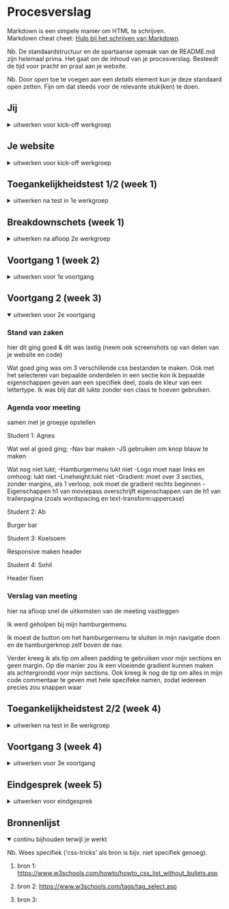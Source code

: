 # Procesverslag
Markdown is een simpele manier om HTML te schrijven.  
Markdown cheat cheet: [Hulp bij het schrijven van Markdown](https://github.com/adam-p/markdown-here/wiki/Markdown-Cheatsheet).

Nb. De standaardstructuur en de spartaanse opmaak van de README.md zijn helemaal prima. Het gaat om de inhoud van je procesverslag. Besteedt de tijd voor pracht en praal aan je website.

Nb. Door *open* toe te voegen aan een *details* element kun je deze standaard open zetten. Fijn om dat steeds voor de relevante stuk(ken) te doen.





## Jij

<details>
  <summary>uitwerken voor kick-off werkgroep</summary>

  ### Auteur:
  Agnes Verhagen

  #### Je startniveau:
  Blauw

  #### Je focus:
  Surface plane
 
</details>





## Je website

<details>
  <summary>uitwerken voor kick-off werkgroep</summary>

  ### Je opdracht:
  link naar de website die je gaat namaken óf de naam/omschrijving van je eigen ontwerp:
  https://www.vuecinemas.nl/?gclid=Cj0KCQiA37KbBhDgARIsAIzce15A4qu7-TlGYebF2rzYQFlZwYEjGfGIfn5NCXJKngemi1MIVp89ODsaAmpeEALw_wcB#filmposters

  #### Screenshot(s) van de eerste pagina (small screen): 
  hier de naam van de pagina: 
  https://www.vuecinemas.nl/trailers
  <img src="readme-images/moviepasspaginascreenshot.jpg" width="375px" alt="moviepass">

  #### Screenshot(s) van de tweede pagina (small screen):
  hier de naam van de pagina:
  https://www.vuecinemas.nl/moviepass
  <img src="readme-images/trailerspaginascreenshot.jpg" width="375px" alt="trailers">
 
</details>



## Toegankelijkheidstest 1/2 (week 1)

<details>
  <summary>uitwerken na test in 1e werkgroep</summary>

  ### Bevindingen
  Lijst met je bevindingen die in de test naar voren kwamen:
  -De koppen op de site zijn lastig te vinden met de screenreader
  -De screenreader gaat eerst naar het secundaire menu en dan naar het primaire
  -De site is bij bepaalde kleurenpaletten niet erg toegankelijk voor kleurenblinden

  #### Screenreader
  Hier korte omschrijving (met indien nodig afbeeldingen)
  
  Ik heb de screenreader training gevolgd en vervolgens heb ik de instellingen zo aangepast dat de screenreader te bedienen is met 1 knop, de capslock. Uiteindelijk begreep ik hoe de screenreader werkte, maar ik vond het veel te snel gaan.

  Hier een omschrijving van hoe het opgelost kan worden (met indien nodig afbeeldingen)

  De screenreader mag langzamer voorlezen. Verder moet ik zorgen dat alle headings enzo duidelijk zijn, in een logische volgorde.



  #### Muis en Toetsenbord 
  Hier korte omschrijving (met indien nodig afbeeldingen)

  Ik heb de Chrome extensie 'colorblindly' geinstalleerd en vervolgens heb ik alle opties op mijn gekozen site uitgeprobeerd. Ik kwam erachter dat de monochrome optie het minst toegankelijk was van alle opties. Dit komt waarschijnlijk omdat de site een zwarte achtergrond heeft. Het effect is dan dat plaatjes en grijze letters weinig/nauwelijks contrast hebben en dit maakt de content minder goed zichtbaar.

  <img src="readme-images/monochrome.png" width="375px" alt="trailers">


  Hier een omschrijving van hoe het opgelost kan worden (met indien nodig afbeeldingen)

  Het contrast tussen achtergrond en tekst en plaatjes moet groot genoeg zijn, dus misschien moeten de grijze letters ook wit worden.



  #### Motoriek (shocks, elastiekjes)
  Hier korte omschrijving (met indien nodig afbeeldingen)

  Ik had de shock heel kort gebruikt, maar het deed te veel pijn, dus ik kon het niet echt gebruiken. De elastiekjes had ik om meerdere vingers 
  gedaan. Ik merkte alleen niet echt verschil qua navigatie op de website, misschien omdat mijn motoriek van nature vrij goed is, of ik nou
  10 of 8 vingers heb die ik kan gebruiken.

  Hier een omschrijving van hoe het opgelost kan worden (met indien nodig afbeeldingen)
  N.V.T.


  #### Visueel (brillen, contrast, kleurenblind, dark/light). 
  Hier korte omschrijving (met indien nodig afbeeldingen)

  1 Combined Loss Diabetic Eye Disease en Central Field Loss AMD:
  ik zie alles lastig, maar ik zie alles wel.

  2 Peripheral Field Loss:
  ik zie geen dingen in mijn centrale blikveld.

  3 Low Contrast:
  ik zie plaatjes slecht en grijze tekst.

  4 Color #0779P: 
  geen verschil, alles is wat geler, goed contrast met zwart, grijze tekst lijkt zelfs beter leesbaar

  5 Hemifield loss: 
  ik merk geen verschil met normale situatie, ik zie niet minder dan normaal

  -Ballon omhoog houden terwijl ik de navigeer door de pagina heen: (voor mensen met adhd) gaat lastig


  Hier een omschrijving van hoe het opgelost kan worden (met indien nodig afbeeldingen)

  Aangezien de grijze tekst minder leesbaar is met verminderd zicht, is het een idee om de grijze tekst een andere kleur te geven.



</details>



## Breakdownschets (week 1)

<details>
  <summary>uitwerken na afloop 2e werkgroep</summary>

  ### de hele pagina: 

  https://miro.com/app/board/uXjVPCw8QgQ=/?share_link_id=245174166337

  <img src="readme-images/scrmoviepass1.png" width="375px" alt="breakdown van de hele pagina">
  <img src="readme-images/scrmoviepass2.png" width="375px" alt="breakdown van de hele pagina">
  <img src="readme-images/scrmoviepass3.png" width="375px" alt="breakdown van de hele pagina">

  <img src="readme-images/scrtrailers1.png" width="375px" alt="breakdown van de hele pagina">
  <img src="readme-images/scrtrailers2.png" width="375px" alt="breakdown van de hele pagina">
  <img src="readme-images/scrtrailers3.png" width="375px" alt="breakdown van de hele pagina">

  ### dynamisch deel (bijv menu): 
  <img src="readme-images/scrdynamischdeelimgslider.png" width="375px" alt="breakdown van de hele pagina">
</details>





## Voortgang 1 (week 2)

<details>
  <summary>uitwerken voor 1e voortgang</summary>

  ### Stand van zaken
  hier dit ging goed & dit was lastig (neem ook screenshots op van delen van je website en code)

  Wat goed ging: 
  Pagina van de moviepass grotendeels opzetten in html en css:
  
  <img src="readme-images/scrmoviepass.png" width="375px" alt="breakdown van de hele pagina">

  Wat lastig is:
  Juiste CSS uitzoeken: grid, flexbox enz

  <img src="readme-images/code.png" width="375px" alt="breakdown van de hele pagina">



  ### Agenda voor meeting
  samen met je groepje opstellen

  Student 1: Agnes

  Ik zoek een alternatief voor de class in de body. Ook wil ik weten wat h1 en h2 enz zijn. Zijn mijn breakdownschetsen goed? 

  
  Student 2: Ab

  Geswitcht naar nieuwe website, omdat de eerste teveel gebruik maakte van animaties, te lastig om te maken. Lastig om classes en divs te vervangen door iets anders.


  Student 3: Koelsoem

  Heeft nu alleen html main met afb en kopjes in flex, moet alleen nog uitzoeken hoe er goede marges moeten komen. Ook moet ze nog werken aan header en footer.

  
  Student 4: Sohil

  Heeft niet gereageerd


  ### Verslag van meeting
  hier na afloop snel de uitkomsten van de meeting vastleggen

  Ab moet nog het meeste doen voor de html en de css. Koelsoem moet koppen toevoegen en ook de rest van de content van de website aanvullen en ook meer css toevoegen. Ik zelf kreeg als tip om 3 css bestanden aan te maken: 1 voor het algemene deel en dan 1 voor elke pagina. In een html bestand van 1 specifieke pagina zou ik dan moeten linken naar de algemene stylesheet en naar de specifieke. Ook kon ik het beste op de homepagina alleen een h1 zetten en niet een a, want daar is het logo geen link naar de homepage, omdat het logo zich al op de homepage bevindt. Ook kon ik nog de slider van films klikbaar maken en ook met een stopoptie. 
</details>



## Voortgang 2 (week 3)

<details open>
  <summary>uitwerken voor 2e voortgang</summary>

  ### Stand van zaken
  hier dit ging goed & dit was lastig (neem ook screenshots op van delen van je website en code)

  Wat goed ging was om 3 verschillende css bestanden te maken. Ook met het selecteren van bepaalde onderdelen in een sectie kon ik bepaalde eigenschappen geven aan een specifiek deel, zoals de kleur van een lettertype. Ik was blij dat dit lukte zonder een class te hoeven gebruiken.


  ### Agenda voor meeting
  samen met je groepje opstellen

  Student 1: Agnes

  Wat wel al goed ging;
   -Nav bar maken
   -JS gebruiken om knop blauw te maken


  Wat nog niet lukt;
   -Hamburgermenu lukt niet
   -Logo moet naar links en omhoog: lukt niet
   -Lineheight:lukt niet
   -Gradient: moet over 3 secties, zonder margins, als 1 verloop, ook moet de gradient rechts beginnen
   -Eigenschappen h1 van moviepass overschrijft eigenschappen van de h1 van trailerpagina (zoals wordspacing en text-transform:uppercase)
 

  
  Student 2: Ab

  Burger bar


  Student 3: Koelsoem

  Responsive maken header

  
  
  Student 4: Sohil

  Header fixen




  ### Verslag van meeting
  hier na afloop snel de uitkomsten van de meeting vastleggen

  Ik werd geholpen bij mijn hamburgermenu. 

  Ik moest de button om het hamburgermenu te sluiten in mijn navigatie doen en de hamburgerknop zelf boven de nav. 

  Verder kreeg ik als tip om alleen padding te gebruiken voor mijn sections en geen margin. Op die manier zou ik een vloeiende gradient kunnen maken als achtergrondd voor mijn sections. Ook kreeg ik nog de tip om alles in mijn code commentaar te geven met hele specifeke namen, zodat iedereen precies zou snappen waar 
</details>





## Toegankelijkheidstest 2/2 (week 4)

<details>
  <summary>uitwerken na test in 8e werkgroep</summary>


  ### Bevindingen
  Lijst met je bevindingen die in de test naar voren kwamen (geef ook aan wat er verbeterd is):

  Getest met Lynn Wolters;
  Site: Ace & Tate


  #### Screenreader
  Hier korte omschrijving (met indien nodig afbeeldingen)

  Hier een omschrijving van hoe het opgelost kan worden (met indien nodig afbeeldingen)

  Screenreader gaat goed door koppen heen, maar ziet broodtekst ook als kopniveau, ik weet niet of dat de bedoeling is.

  Screenreader denkt ook dat tel nummers onderin onderdeel zijn van de navigatie, misschien is dat niet de bedoeling.

  <img src="readme-images/navigatiescreenreader.png
"width="375px" alt="navigatiescreenreader.png">

  <img src="readme-images/navigatie2screenreader.png
"width="375px" alt="navigatie2screenreader.png">


  #### Muis en Toetsenbord 
  Hier korte omschrijving (met indien nodig afbeeldingen)

  Hier een omschrijving van hoe het opgelost kan worden (met indien nodig afbeeldingen)

  Muis
  Gaat prima, duidelijke navigatie

  Toetsenbord;
  Tab werkt; maar misschien niet handig dat er wordt getabd tussen alle kleurtjes waarin een product beschikbaar is

  <img src="readme-images/aceandtatetab.png
"width="375px" alt="aceandtatetab.png">

  Spatie;

  Enter;
  Werkt sowieso voor het hamburgermenu: openen en 
  
  <img src="readme-images/aceandtateenter.png
"width="375px" alt="aceandtateenter.png">


  #### Motoriek (shocks, elastiekjes)
  Hier korte omschrijving (met indien nodig afbeeldingen)

  Hier een omschrijving van hoe het opgelost kan worden (met indien nodig afbeeldingen)

  Ballon omhoog houden-beperking= concentratieprobleem;
  -Navigeren gaat best goed, maar bij de sliders naar rechts moet ik me te veel focussen en dan laat ik de ballon vallen 

  
  Brillen-beperking= visuele beperking;

  
  Central Field Loss/AMD
  Tekst op knoppen niet leesbaar

  
  Combined eye loss-diabetic eye disease;

  Ik merk geen verschil

 
  Low contrast;
  -Vooral titel is bijna onleesbaar geworden, net als tekst op knoppen en zwarte kleine letters op witte achtergrond


  Blur;
  Ik zie geen navigatie, geen zwarte letters op wit, geen tekst op knoppen

  
  Color #0779P;

  Geen verschil, kleurcontrast is misschien juist beter
  
  
  Peripheral Field Loss/glaucoma

  Hemifield Loss;
  Geen verschil


  Shock;
  Niet gedaan, te pijnlijk

  
  Elastiekjes

  Maak links en knoppen groter, want dat is lastig aan te klikken als je minder vingers hebt/geen goede motoriek over je handen

   <img src="readme-images/elastiekjes.jpg
"width="375px" alt="elastiekjes">


  #### Visueel (brillen, contrast, kleurenblind, dark/light). 
  Hier korte omschrijving (met indien nodig afbeeldingen)

  Hier een omschrijving van hoe het opgelost kan worden (met indien nodig afbeeldingen)

  Maak tekst op knoppen en/of knoppen groter, doe lichte letters op donkere achtergrond bij knoppen, kijk voor een andere kleur voor de titel (wit is niet goed leesbaar), maak nav elementen groter

  
  Toegankelijkheidstest: 2

  Website: Vuecinemas

  Door: Lynn Wolters

  Voor: Agnes Verhagen
  
  Screenreader Test


  -Links

  Bij oplezen films zegt hij ook: bezocht, link, afbeelding
  
  -Koppen

  Doet het goed

  -Formulierregelaars

  Pakt elementen die geen formulieren zijn (zoals pijltjes naar beneden en hamburger menu)
  
  -Oriëntatiepunten

  Orientatiepunten doen het niet goed, laten je nauwelijks weten waar je bent op de website
  
  -Navigatie

  Navigatie is ook onduidelijk, kan zijn omdat er geen duidelijke navigatie in de website zit
  
  -Tekens

  Werken ook niet

  -Woorden
  Leest niks op, blijft bij banner hangen
  
  -Vensterspots
  
  Pakt alleen de hele html als vensterspot
  
  Muis, toetsenbord en kleurtjes test


  Muis

  Footer links moeten nog hover functie krijgen
  De twee call to action buttons zou ik de effecten geven die je ook op de website ziet
  
  Toetsenbord

  Enter werkt niet
  
  Omhoog en omlaag button werken wel om te navigeren
  
  Tab button werkt om te navigeren maar is moeilijk zichtbaar
 
  Kleurtjes
  Platte tekst is moeilijk zichtbaar, andere kleur geven
  
  
  Diverse Beperkingen
  
  Spieren Apparaat
  Knopjes zijn te klein om nog op de kleine knoppen te drukken (knoppen groter maken)
  
  
  Brillen
  
  
  Hemifield Loss: website is nog goed te zien
  
  
  Color #0779P:  website is nog goed te zien
  
 
  Peripheral Field Loss: website is heel lastig te zien door donkere kleuren en kleine elementen
  
  
  Central Field Loss: website is nog goed te zien
  
  
  Low Contrast #0778P: website is nog wel te zien
  
  
  Combined Loss Diabetic Disease: website is nog wel te zien maar wordt moeilijk
  
  
  Concentratie test
  Het is lastig om op de hamburger menu te klikken en de sluit button (zijn erg klein). Buttons zijn te dun om er op te klikken



</details>





## Voortgang 3 (week 4)

<details>
  <summary>uitwerken voor 3e voortgang</summary>

  ### Stand van zaken
  hier dit ging goed & dit was lastig (neem ook screenshots op van delen van je website en code)


  ### Agenda voor meeting
  samen met je groepje opstellen

  Student 1: Agnes

  Wat wel al goed ging;

  Hamburgermenu, dropdown, stijlen
   

  Wat nog niet lukt;
  Wrap van rijen, dingen uitlijnen, zoals de emailbutton
 
  
  Student 2: Ab
  


  Student 3: Koelsoem


  
  Student 4: Sohil



  ### Verslag van meeting
  hier na afloop snel de uitkomsten van de meeting vastleggen

 

</details>





## Eindgesprek (week 5)

<details>
  <summary>uitwerken voor eindgesprek</summary>

  ### Je uitkomst - karakteristiek screenshots:
  <img src="readme-images/dummy-plaatje.jpg" width="375px" alt="uitkomst opdracht 1">


  ### Dit ging goed/Heb ik geleerd: 
  Korte omschrijving met plaatjes

  <img src="readme-images/dummy-plaatje.jpg" width="375px" alt="top">


  ### Dit was lastig/Is niet gelukt:
  Korte omschrijving met plaatjes

  <img src="readme-images/dummy-plaatje.jpg" width="375px" alt="bummer">
</details>





## Bronnenlijst

<details open>
  <summary>continu bijhouden terwijl je werkt</summary>

  Nb. Wees specifiek ('css-tricks' als bron is bijv. niet specifiek genoeg).

  1. bron 1: https://www.w3schools.com/howto/howto_css_list_without_bullets.asp 

  2. bron 2: https://www.w3schools.com/tags/tag_select.asp

  3. bron 3: 

</details>